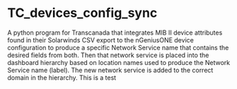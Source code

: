 # TC_devices_config_sync
A python program for Transcanada that integrates MIB II device attributes found in their Solarwinds CSV export to the nGeniusONE device configuration to produce a specific Network Service name that contains the desired fields from both. Then that network service is placed into the dashboard hierarchy based on location names used to produce the Network Service name (label). The new network service is added to the correct domain in the hierarchy.
This is a test
